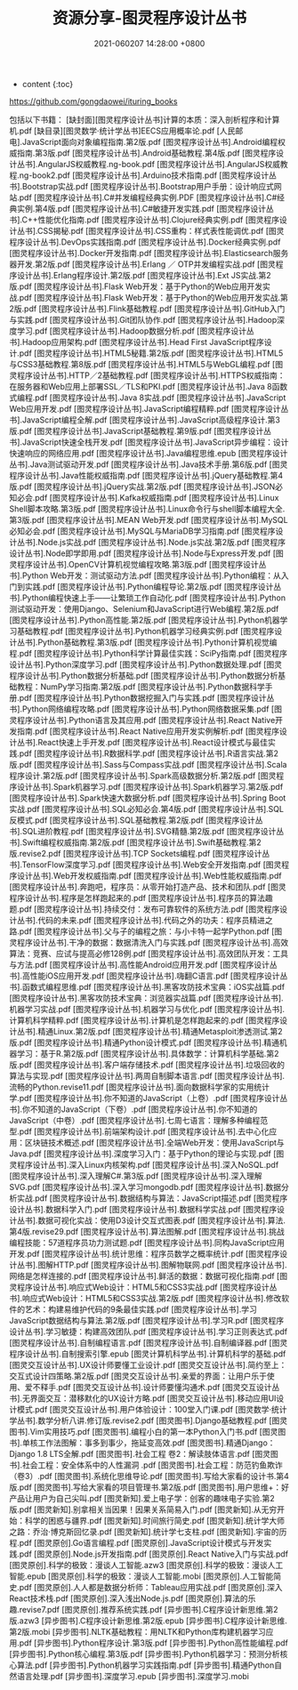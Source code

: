 ﻿---
layout: post
title:  "资源分享-图灵程序设计丛书"
date:   2021-060207 14:28:00 +0800
categories: 资料下载
tag: pdf书籍
---

* content
{:toc}

https://github.com/gongdaowei/ituring_books


包括以下书籍：
[缺封面][图灵程序设计丛书]计算的本质：深入剖析程序和计算机.pdf
[缺目录][图灵数学·统计学丛书]EECS应用概率论.pdf
[人民邮电].JavaScript面向对象编程指南.第2版.pdf
[图灵程序设计丛书].Android编程权威指南.第3版.pdf
[图灵程序设计丛书].Android基础教程.第4版.pdf
[图灵程序设计丛书].AngularJS权威教程.ng-book.pdf
[图灵程序设计丛书].AngularJS权威教程.ng-book2.pdf
[图灵程序设计丛书].Arduino技术指南.pdf
[图灵程序设计丛书].Bootstrap实战.pdf
[图灵程序设计丛书].Bootstrap用户手册：设计响应式网站.pdf
[图灵程序设计丛书].C#并发编程经典实例.PDF
[图灵程序设计丛书].C#经典实例.第4版.pdf
[图灵程序设计丛书].C#敏捷开发实践.pdf
[图灵程序设计丛书].C++性能优化指南.pdf
[图灵程序设计丛书].Clojure经典实例.pdf
[图灵程序设计丛书].CSS揭秘.pdf
[图灵程序设计丛书].CSS重构：样式表性能调优.pdf
[图灵程序设计丛书].DevOps实践指南.pdf
[图灵程序设计丛书].Docker经典实例.pdf
[图灵程序设计丛书].Docker开发指南.pdf
[图灵程序设计丛书].Elasticsearch服务器开发.第2版.pdf
[图灵程序设计丛书].Erlang ／ OTP并发编程实战.pdf
[图灵程序设计丛书].Erlang程序设计.第2版.pdf
[图灵程序设计丛书].Ext JS实战.第2版.pdf
[图灵程序设计丛书].Flask Web开发：基于Python的Web应用开发实战.pdf
[图灵程序设计丛书].Flask Web开发：基于Python的Web应用开发实战.第2版.pdf
[图灵程序设计丛书].Flink基础教程.pdf
[图灵程序设计丛书].GitHub入门与实践.pdf
[图灵程序设计丛书].Git团队协作.pdf
[图灵程序设计丛书].Hadoop深度学习.pdf
[图灵程序设计丛书].Hadoop数据分析.pdf
[图灵程序设计丛书].Hadoop应用架构.pdf
[图灵程序设计丛书].Head First JavaScript程序设计.pdf
[图灵程序设计丛书].HTML5秘籍.第2版.pdf
[图灵程序设计丛书].HTML5与CSS3基础教程.第8版.pdf
[图灵程序设计丛书].HTML5与WebGL编程.pdf
[图灵程序设计丛书].HTTP／2基础教程.pdf
[图灵程序设计丛书].HTTPS权威指南：在服务器和Web应用上部署SSL／TLS和PKI.pdf
[图灵程序设计丛书].Java 8函数式编程.pdf
[图灵程序设计丛书].Java 8实战.pdf
[图灵程序设计丛书].JavaScript Web应用开发.pdf
[图灵程序设计丛书].JavaScript编程精粹.pdf
[图灵程序设计丛书].JavaScript编程全解.pdf
[图灵程序设计丛书].JavaScript高级程序设计.第3版.pdf
[图灵程序设计丛书].JavaScript基础教程.第9版.pdf
[图灵程序设计丛书].JavaScript快速全栈开发.pdf
[图灵程序设计丛书].JavaScript异步编程：设计快速响应的网络应用.pdf
[图灵程序设计丛书].Java编程思维.epub
[图灵程序设计丛书].Java测试驱动开发.pdf
[图灵程序设计丛书].Java技术手册.第6版.pdf
[图灵程序设计丛书].Java性能权威指南.pdf
[图灵程序设计丛书].jQuery基础教程.第4版.pdf
[图灵程序设计丛书].jQuery实战.第2版.pdf
[图灵程序设计丛书].JSON必知必会.pdf
[图灵程序设计丛书].Kafka权威指南.pdf
[图灵程序设计丛书].Linux Shell脚本攻略.第3版.pdf
[图灵程序设计丛书].Linux命令行与shell脚本编程大全.第3版.pdf
[图灵程序设计丛书].MEAN Web开发.pdf
[图灵程序设计丛书].MySQL必知必会.pdf
[图灵程序设计丛书].MySQL与MariaDB学习指南.pdf
[图灵程序设计丛书].Node.js实战.pdf
[图灵程序设计丛书].Node.js实战.第2版.pdf
[图灵程序设计丛书].Node即学即用.pdf
[图灵程序设计丛书].Node与Express开发.pdf
[图灵程序设计丛书].OpenCV计算机视觉编程攻略.第3版.pdf
[图灵程序设计丛书].Python Web开发：测试驱动方法.pdf
[图灵程序设计丛书].Python编程：从入门到实践.pdf
[图灵程序设计丛书].Python编程导论.第2版.pdf
[图灵程序设计丛书].Python编程快速上手——让繁琐工作自动化.pdf
[图灵程序设计丛书].Python测试驱动开发：使用Django、Selenium和JavaScript进行Web编程.第2版.pdf
[图灵程序设计丛书].Python高性能.第2版.pdf
[图灵程序设计丛书].Python机器学习基础教程.pdf
[图灵程序设计丛书].Python机器学习经典实例.pdf
[图灵程序设计丛书].Python基础教程.第3版.pdf
[图灵程序设计丛书].Python计算机视觉编程.pdf
[图灵程序设计丛书].Python科学计算最佳实践：SciPy指南.pdf
[图灵程序设计丛书].Python深度学习.pdf
[图灵程序设计丛书].Python数据处理.pdf
[图灵程序设计丛书].Python数据分析基础.pdf
[图灵程序设计丛书].Python数据分析基础教程：NumPy学习指南.第2版.pdf
[图灵程序设计丛书].Python数据科学手册.pdf
[图灵程序设计丛书].Python数据挖掘入门与实践.pdf
[图灵程序设计丛书].Python网络编程攻略.pdf
[图灵程序设计丛书].Python网络数据采集.pdf
[图灵程序设计丛书].Python语言及其应用.pdf
[图灵程序设计丛书].React Native开发指南.pdf
[图灵程序设计丛书].React Native应用开发实例解析.pdf
[图灵程序设计丛书].React快速上手开发.pdf
[图灵程序设计丛书].React设计模式与最佳实践.pdf
[图灵程序设计丛书].R数据科学.pdf
[图灵程序设计丛书].R语言实战.第2版.pdf
[图灵程序设计丛书].Sass与Compass实战.pdf
[图灵程序设计丛书].Scala程序设计.第2版.pdf
[图灵程序设计丛书].Spark高级数据分析.第2版.pdf
[图灵程序设计丛书].Spark机器学习.pdf
[图灵程序设计丛书].Spark机器学习.第2版.pdf
[图灵程序设计丛书].Spark快速大数据分析.pdf
[图灵程序设计丛书].Spring Boot实战.pdf
[图灵程序设计丛书].SQL必知必会.第4版.pdf
[图灵程序设计丛书].SQL反模式.pdf
[图灵程序设计丛书].SQL基础教程.第2版.pdf
[图灵程序设计丛书].SQL进阶教程.pdf
[图灵程序设计丛书].SVG精髓.第2版.pdf
[图灵程序设计丛书].Swift编程权威指南.第2版.pdf
[图灵程序设计丛书].Swift基础教程.第2版.revise2.pdf
[图灵程序设计丛书].TCP Sockets编程.pdf
[图灵程序设计丛书].TensorFlow深度学习.pdf
[图灵程序设计丛书].Web安全开发指南.pdf
[图灵程序设计丛书].Web开发权威指南.pdf
[图灵程序设计丛书].Web性能权威指南.pdf
[图灵程序设计丛书].奔跑吧，程序员：从零开始打造产品、技术和团队.pdf
[图灵程序设计丛书].程序是怎样跑起来的.pdf
[图灵程序设计丛书].程序员的算法趣题.pdf
[图灵程序设计丛书].持续交付：发布可靠软件的系统方法.pdf
[图灵程序设计丛书].代码的未来.pdf
[图灵程序设计丛书].代码之外的功夫：程序员精进之路.pdf
[图灵程序设计丛书].父与子的编程之旅：与小卡特一起学Python.pdf
[图灵程序设计丛书].干净的数据：数据清洗入门与实践.pdf
[图灵程序设计丛书].高效算法：竞赛、应试与提高必修128例.pdf
[图灵程序设计丛书].高效团队开发：工具与方法.pdf
[图灵程序设计丛书].高性能Android应用开发.pdf
[图灵程序设计丛书].高性能iOS应用开发.pdf
[图灵程序设计丛书].嗨翻C语言.pdf
[图灵程序设计丛书].函数式编程思维.pdf
[图灵程序设计丛书].黑客攻防技术宝典：iOS实战篇.pdf
[图灵程序设计丛书].黑客攻防技术宝典：浏览器实战篇.pdf
[图灵程序设计丛书].机器学习实战.pdf
[图灵程序设计丛书].机器学习与优化.pdf
[图灵程序设计丛书].计算机科学精粹.pdf
[图灵程序设计丛书].计算机是怎样跑起来的.pdf
[图灵程序设计丛书].精通Linux.第2版.pdf
[图灵程序设计丛书].精通Metasploit渗透测试.第2版.pdf
[图灵程序设计丛书].精通Python设计模式.pdf
[图灵程序设计丛书].精通机器学习：基于R.第2版.pdf
[图灵程序设计丛书].具体数学：计算机科学基础.第2版.pdf
[图灵程序设计丛书].客户端存储技术.pdf
[图灵程序设计丛书].垃圾回收的算法与实现.pdf
[图灵程序设计丛书].两周自制脚本语言.pdf
[图灵程序设计丛书].流畅的Python.revise11.pdf
[图灵程序设计丛书].面向数据科学家的实用统计学.pdf
[图灵程序设计丛书].你不知道的JavaScript（上卷）.pdf
[图灵程序设计丛书].你不知道的JavaScript（下卷）.pdf
[图灵程序设计丛书].你不知道的JavaScript（中卷）.pdf
[图灵程序设计丛书].七周七语言：理解多种编程范型.pdf
[图灵程序设计丛书].前端架构设计.pdf
[图灵程序设计丛书].去中心化应用：区块链技术概述.pdf
[图灵程序设计丛书].全端Web开发：使用JavaScript与Java.pdf
[图灵程序设计丛书].深度学习入门：基于Python的理论与实现.pdf
[图灵程序设计丛书].深入Linux内核架构.pdf
[图灵程序设计丛书].深入NoSQL.pdf
[图灵程序设计丛书].深入理解C#.第3版.pdf
[图灵程序设计丛书].深入理解SVG.pdf
[图灵程序设计丛书].深入学习mongodb.pdf
[图灵程序设计丛书].数据分析实战.pdf
[图灵程序设计丛书].数据结构与算法：JavaScript描述.pdf
[图灵程序设计丛书].数据科学入门.pdf
[图灵程序设计丛书].数据科学实战.pdf
[图灵程序设计丛书].数据可视化实战：使用D3设计交互式图表.pdf
[图灵程序设计丛书].算法.第4版.revise29.pdf
[图灵程序设计丛书].算法图解.pdf
[图灵程序设计丛书].挑战编程技能：57道程序员功力测试题.pdf
[图灵程序设计丛书].同构JavaScript应用开发.pdf
[图灵程序设计丛书].统计思维：程序员数学之概率统计.pdf
[图灵程序设计丛书].图解HTTP.pdf
[图灵程序设计丛书].图解物联网.pdf
[图灵程序设计丛书].网络是怎样连接的.pdf
[图灵程序设计丛书].鲜活的数据：数据可视化指南.pdf
[图灵程序设计丛书].响应式Web设计：HTML5和CSS3实战.pdf
[图灵程序设计丛书].响应式Web设计：HTML5和CSS3实战.第2版.pdf
[图灵程序设计丛书].修改软件的艺术：构建易维护代码的9条最佳实践.pdf
[图灵程序设计丛书].学习JavaScript数据结构与算法.第2版.pdf
[图灵程序设计丛书].学习R.pdf
[图灵程序设计丛书].学习敏捷：构建高效团队.pdf
[图灵程序设计丛书].学习正则表达式.pdf
[图灵程序设计丛书].自制编程语言.pdf
[图灵程序设计丛书].自制编译器.pdf
[图灵程序设计丛书].自制搜索引擎.epub
[图灵计算机科学丛书].计算机科学的基础.pdf
[图灵交互设计丛书].UX设计师要懂工业设计.pdf
[图灵交互设计丛书].简约至上：交互式设计四策略.第2版.pdf
[图灵交互设计丛书].亲爱的界面：让用户乐于使用、爱不释手.pdf
[图灵交互设计丛书].设计师要懂沟通术.pdf
[图灵交互设计丛书].无界面交互：潜移默化的UX设计方略.pdf
[图灵交互设计丛书].移动应用UI设计模式.pdf
[图灵交互设计丛书].用户体验设计：100堂入门课.pdf
[图灵数学·统计学丛书].数学分析八讲.修订版.revise2.pdf
[图灵图书].Django基础教程.pdf
[图灵图书].Vim实用技巧.pdf
[图灵图书].编程小白的第一本Python入门书.pdf
[图灵图书].单核工作法图解：事多到事少，拖延变高效.pdf
[图灵图书].精通Django：Django 1.8 LTS全解.pdf
[图灵图书].社会工程 卷2：解读肢体语言.pdf
[图灵图书].社会工程：安全体系中的人性漏洞 .pdf
[图灵图书].社会工程：防范钓鱼欺诈（卷3）.pdf
[图灵图书].系统化思维导论.pdf
[图灵图书].写给大家看的设计书.第4版.pdf
[图灵图书].写给大家看的项目管理书.第2版.pdf
[图灵图书].用户思维+：好产品让用户为自己尖叫.pdf
[图灵新知].爱上电子学：创客的趣味电子实验.第2版.pdf
[图灵新知].别拿相关当因果！因果关系简易入门.pdf
[图灵新知].从无穷开始：科学的困惑与疆界.pdf
[图灵新知].时间旅行简史.pdf
[图灵新知].统计学大师之路：乔治·博克斯回忆录.pdf
[图灵新知].统计学七支柱.pdf
[图灵新知].宇宙的历程.pdf
[图灵原创].Go语言编程.pdf
[图灵原创].JavaScript设计模式与开发实践.pdf
[图灵原创].Node.js开发指南.pdf
[图灵原创].React Native入门与实战.pdf
[图灵原创].科学的极致：漫谈人工智能.azw3
[图灵原创].科学的极致：漫谈人工智能.epub
[图灵原创].科学的极致：漫谈人工智能.mobi
[图灵原创].人工智能简史.pdf
[图灵原创].人人都是数据分析师：Tableau应用实战.pdf
[图灵原创].深入React技术栈.pdf
[图灵原创].深入浅出Node.js.pdf
[图灵原创].算法的乐趣.revise7.pdf
[图灵原创].推荐系统实践.pdf
[异步图书].C程序设计新思维.第2版.azw3
[异步图书].C程序设计新思维.第2版.epub
[异步图书].C程序设计新思维.第2版.mobi
[异步图书].NLTK基础教程：用NLTK和Python库构建机器学习应用.pdf
[异步图书].Python程序设计.第3版.pdf
[异步图书].Python高性能编程.pdf
[异步图书].Python核心编程.第3版.pdf
[异步图书].Python机器学习：预测分析核心算法.pdf
[异步图书].Python机器学习实践指南.pdf
[异步图书].精通Python自然语言处理.pdf
[异步图书].深度学习.epub
[异步图书].深度学习.mobi
